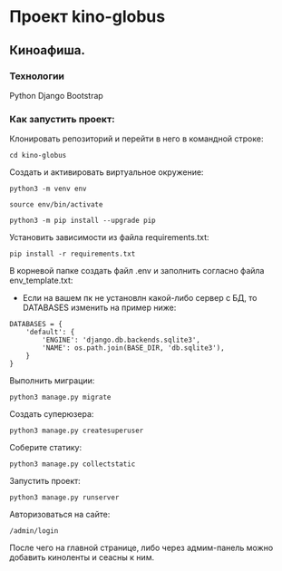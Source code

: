 # Проект kino-globus
## Киноафиша.
### Технологии
Python
Django
Bootstrap
### Как запустить проект:

Клонировать репозиторий и перейти в него в командной строке:

```
cd kino-globus
```

Cоздать и активировать виртуальное окружение:

```
python3 -m venv env
```

```
source env/bin/activate
```

```
python3 -m pip install --upgrade pip
```

Установить зависимости из файла requirements.txt:

```
pip install -r requirements.txt
```
В корневой папке создать файл .env и заполнить согласно файла env_template.txt:
- Если на вашем пк не установлн какой-либо сервер с БД, то DATABASES изменить на пример ниже:
```
DATABASES = {
    'default': {
        'ENGINE': 'django.db.backends.sqlite3',
        'NAME': os.path.join(BASE_DIR, 'db.sqlite3'),
    }
}
```

Выполнить миграции:

```
python3 manage.py migrate
```
Создать суперюзера:

```
python3 manage.py createsuperuser
```
Соберите статику:

```
python3 manage.py collectstatic
```
Запустить проект:

```
python3 manage.py runserver
```
Авторизоваться на сайте:
```
/admin/login
```
После чего на главной странице, либо через адмим-панель можно добавить киноленты и сеасны к ним.
